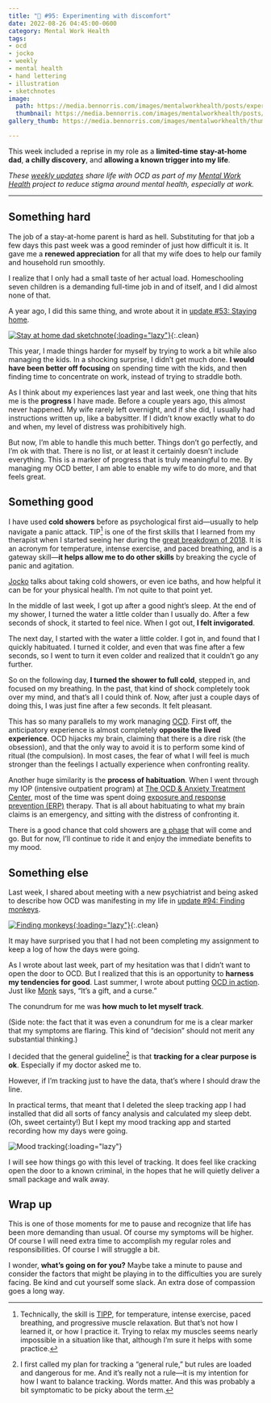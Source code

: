 ```yaml
---
title: "🧠 #95: Experimenting with discomfort"
date: 2022-08-26 04:45:00-0600
category: Mental Work Health
tags:
- ocd
- jocko
- weekly
- mental health
- hand lettering
- illustration
- sketchnotes
image: 
  path: https://media.bennorris.com/images/mentalworkhealth/posts/experimenting-with-discomfort.jpg
  thumbnail: https://media.bennorris.com/images/mentalworkhealth/posts/thumbnails/experimenting-with-discomfort.jpg
gallery_thumb: https://media.bennorris.com/images/mentalworkhealth/thumbs/experimenting-with-discomfort.jpg

---
```



This week included a reprise in my role as a **limited-time stay-at-home dad**, **a chilly discovery**, and **allowing a known trigger into my life**.

_These [weekly updates](https://bennorris.com/tags/weekly-update/) share life with OCD as part of my [Mental Work Health](https://bennorris.com/mental-work-health) project to reduce stigma around mental health, especially at work._

***

## Something hard

The job of a stay-at-home parent is hard as hell. Substituting for that job a few days this past week was a good reminder of just how difficult it is. It gave me a **renewed appreciation** for all that my wife does to help our family and household run smoothly.

I realize that I only had a small taste of her actual load. Homeschooling seven children is a demanding full-time job in and of itself, and I did almost none of that.

A year ago, I did this same thing, and wrote about it in [update #53: Staying home](https://bennorris.com/2021/09/24/staying-home).

[![Stay at home dad sketchnote](https://media.bennorris.org/images/mentalworkhealth/posts/stay-at-home-dad.jpg){:loading="lazy"}](https://bennorris.com/2021/09/24/staying-home){:.clean}

This year, I made things harder for myself by trying to work a bit while also managing the kids. In a shocking surprise, I didn’t get much done. **I would have been better off focusing** on spending time with the kids, and then finding time to concentrate on work, instead of trying to straddle both.

As I think about my experiences last year and last week, one thing that hits me is the **progress** I have made. Before a couple years ago, this almost never happened. My wife rarely left overnight, and if she did, I usually had instructions written up, like a babysitter. If I didn’t know exactly what to do and when, my level of distress was prohibitively high.

But now, I’m able to handle this much better. Things don’t go perfectly, and I’m ok with that. There is no list, or at least it certainly doesn’t include everything. This is a marker of progress that is truly meaningful to me. By managing my OCD better, I am able to enable my wife to do more, and that feels great.


## Something good

I have used **cold showers** before as psychological first aid—usually to help navigate a panic attack. TIP[^1] is one of the first skills that I learned from my therapist when I started seeing her during the [great breakdown of 2018](https://bennorris.com/2019/11/09/my-story). It is an acronym for temperature, intense exercise, and paced breathing, and is a gateway skill—**it helps allow me to do other skills** by breaking the cycle of panic and agitation.

[Jocko](https://bennorris.org/tags/jocko/) talks about taking cold showers, or even ice baths, and how helpful it can be for your physical health. I’m not quite to that point yet.

In the middle of last week, I got up after a good night’s sleep. At the end of my shower, I turned the water a little colder than I usually do. After a few seconds of shock, it started to feel nice. When I got out, **I felt invigorated**.

The next day, I started with the water a little colder. I got in, and found that I quickly habituated. I turned it colder, and even that was fine after a few seconds, so I went to turn it even colder and realized that it couldn’t go any further.

So on the following day, **I turned the shower to full cold**, stepped in, and focused on my breathing. In the past, that kind of shock completely took over my mind, and that’s all I could think of. Now, after just a couple days of doing this, I was just fine after a few seconds. It felt pleasant.

This has so many parallels to my work managing [OCD](https://bennorris.com/tags/ocd/). First off, the anticipatory experience is almost completely **opposite the lived experience**. OCD hijacks my brain, claiming that there is a dire risk (the obsession), and that the only way to avoid it is to perform some kind of ritual (the compulsion). In most cases, the fear of what I will feel is much stronger than the feelings I actually experience when confronting reality.

Another huge similarity is the **process of habituation**. When I went through my IOP (intensive outpatient program) at [The OCD & Anxiety Treatment Center](https://bennorris.org/tags/toatc/), most of the time was spent doing [exposure and response prevention (ERP)](https://bennorris.org/tags/erp/) therapy. That is all about habituating to what my brain claims is an emergency, and sitting with the distress of confronting it.

There is a good chance that cold showers are [a phase](https://bennorris.com/2017/11/10/riding-the-wave) that will come and go. But for now, I’ll continue to ride it and enjoy the immediate benefits to my mood.


## Something else

Last week, I shared about meeting with a new psychiatrist and being asked to describe how OCD was manifesting in my life in [update #94: Finding monkeys](https://bennorris.com/2022/08/19/finding-monkeys).

[![Finding monkeys](https://media.bennorris.com/images/mentalworkhealth/posts/finding-monkeys.jpg){:loading="lazy"}](https://bennorris.com/2022/08/19/finding-monkeys){:.clean}

It may have surprised you that I had not been completing my assignment to keep a log of how the days were going.

As I wrote about last week, part of my hesitation was that I didn’t want to open the door to OCD. But I realized that this is an opportunity to **harness my tendencies for good**. Last summer, I wrote about putting [OCD in action](https://bennorris.com/2021/07/15/ocd-in-action). Just like [Monk](https://en.m.wikipedia.org/wiki/Monk_(TV_series)) says, “It’s a gift, and a curse.”

The conundrum for me was **how much to let myself track**.

(Side note: the fact that it was even a conundrum for me is a clear marker that my symptoms are flaring. This kind of “decision” should not merit any substantial thinking.)

I decided that the general guideline[^2] is that **tracking for a clear purpose is ok**. Especially if my doctor asked me to.

However, if I’m tracking just to have the data, that’s where I should draw the line.

In practical terms, that meant that I deleted the sleep tracking app I had installed that did all sorts of fancy analysis and calculated my sleep debt. (Oh, sweet certainty!) But I kept my mood tracking app and started recording how my days were going.

![Mood tracking](https://media.bennorris.com/images/mentalworkhealth/posts/daylio-tracking-excessive.png){:loading="lazy"}

I will see how things go with this level of tracking. It does feel like cracking open the door to a known criminal, in the hopes that he will quietly deliver a small package and walk away.


## Wrap up

This is one of those moments for me to pause and recognize that life has been more demanding than usual. Of course my symptoms will be higher. Of course I will need extra time to accomplish my regular roles and responsibilities. Of course I will struggle a bit.

I wonder, **what’s going on for you?** Maybe take a minute to pause and consider the factors that might be playing in to the difficulties you are surely facing. Be kind and cut yourself some slack. An extra dose of compassion goes a long way.

[^1]: Technically, the skill is [TIPP](https://dialecticalbehaviortherapy.com/distress-tolerance/tipp/), for temperature, intense exercise, paced breathing, and progressive muscle relaxation. But that’s not how I learned it, or how I practice it. Trying to relax my muscles seems nearly impossible in a situation like that, although I’m sure it helps with some practice.

[^2]: I first called my plan for tracking a “general rule,” but rules are loaded and dangerous for me. And it’s really not a rule—it is my intention for how I want to balance tracking. Words matter. And this was probably a bit symptomatic to be picky about the term.



